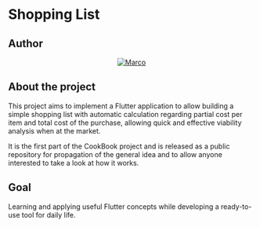 # Shopping List

## Author
       
<p align="center">
    <a href="https://github.com/MarcoAFC">
        <img src="https://img.shields.io/badge/20190003485-Marco%20Antonio-blue.svg?longCache=true&style=for-the-badge"
             alt="Marco" /></a>
</p>

## About the project

This project aims to implement a Flutter application to allow building a simple shopping list
with automatic calculation regarding partial cost per item and total cost of the purchase,
allowing quick and effective viability analysis when at the market.

It is the first part of the CookBook project and is released as a public repository for propagation
of the general idea and to allow anyone interested to take a look at how it works.

## Goal

Learning and applying useful Flutter concepts while developing a ready-to-use tool for daily life.

